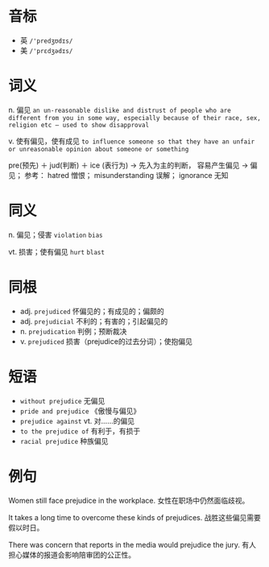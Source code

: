 # 音标

- 英 `/'predʒʊdɪs/`
- 美 `/'prɛdʒədɪs/`

# 词义

n. 偏见
`an un-reasonable dislike and distrust of people who are different from you in some way, especially because of their race, sex, religion etc – used to show disapproval`

v. 使有偏见，使有成见
`to influence someone so that they have an unfair or unreasonable opinion about someone or something`



pre(预先) ＋ jud(判断) ＋ ice (表行为) → 先入为主的判断， 容易产生偏见 → 偏见； 参考： hatred 憎恨； misunderstanding 误解； ignorance 无知

# 同义

n. 偏见；侵害
`violation` `bias`

vt. 损害；使有偏见
`hurt` `blast`

# 同根

- adj. `prejudiced` 怀偏见的；有成见的；偏颇的
- adj. `prejudicial` 不利的；有害的；引起偏见的
- n. `prejudication` 判例；预断裁决
- v. `prejudiced` 损害（prejudice的过去分词）；使抱偏见

# 短语

- `without prejudice` 无偏见
- `pride and prejudice` 《傲慢与偏见》
- `prejudice against` vt. 对……的偏见
- `to the prejudice of` 有利于，有损于
- `racial prejudice` 种族偏见

# 例句

Women still face prejudice in the workplace.
女性在职场中仍然面临歧视。

It takes a long time to overcome these kinds of prejudices.
战胜这些偏见需要假以时日。

There was concern that reports in the media would prejudice the jury.
有人担心媒体的报道会影响陪审团的公正性。


